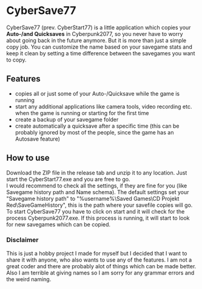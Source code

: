 # CyberSave77 

CyberSave77 (prev. CyberStart77) is a little application which copies your **Auto-/and Quicksaves** in Cyberpunk2077, so you never have to worry about going back in the future anymore. But it is more than just a simple copy job. You can customize the name based on your savegame stats and keep it clean by setting a time difference between the savegames you want to copy.

## Features
- copies all or just some of your Auto-/Quicksave while the game is running
- start any additional applications like camera tools, video recording  etc. when the game is running or starting for the first time
- create a backup of your savegame folder
- create automatically a quicksave after a specific time (this can be probably ignored by most of the people, since the game has an Autosave feature)
## How to use
Download the ZIP file in the release tab and unzip it to any location. Just start the CyberStart77.exe and you are free to go.
<br>I would recommend to check all the settings, if they are fine for you (like Savegame history path and Name schema). The default settings set your "Savegame history path" to "%username%\Saved Games\CD Projekt Red\SaveGameHistory", this is the path where your savefile copies will go.<br>
To start CyberSave77 you have to click on start and it will check for the process Cyberpunk2077.exe. If this process is running, it will start to look for new savegames which can be copied.<br>

### Disclaimer
This is just a hobby project I made for myself but I decided that I want to share it with anyone, who also wants to use any of the features. I am not a great coder and there are probably alot of things which can be made better. Also I am terrible at giving names so I am sorry for any grammar errors and the weird naming.
